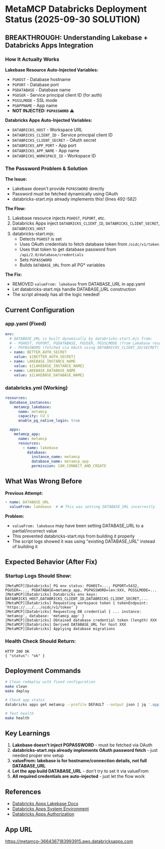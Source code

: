 # MetaMCP Databricks Deployment Status (2025-09-30 SOLUTION)

## BREAKTHROUGH: Understanding Lakebase + Databricks Apps Integration

### How It Actually Works

**Lakebase Resource Auto-Injected Variables:**
- `PGHOST` - Database hostname
- `PGPORT` - Database port
- `PGDATABASE` - Database name
- `PGUSER` - Service principal client ID (for auth)
- `PGSSLMODE` - SSL mode
- `PGAPPNAME` - App name
- **NOT INJECTED: `PGPASSWORD`** ⚠️

**Databricks Apps Auto-Injected Variables:**
- `DATABRICKS_HOST` - Workspace URL
- `DATABRICKS_CLIENT_ID` - Service principal client ID
- `DATABRICKS_CLIENT_SECRET` - OAuth secret
- `DATABRICKS_APP_PORT` - App port
- `DATABRICKS_APP_NAME` - App name
- `DATABRICKS_WORKSPACE_ID` - Workspace ID

### The Password Problem & Solution

**The Issue:**
- Lakebase doesn't provide `PGPASSWORD` directly
- Password must be fetched dynamically using OAuth
- databricks-start.mjs already implements this! (lines 492-582)

**The Flow:**
1. Lakebase resource injects `PGHOST`, `PGPORT`, etc.
2. Databricks Apps inject `DATABRICKS_CLIENT_ID`, `DATABRICKS_CLIENT_SECRET`, `DATABRICKS_HOST`
3. databricks-start.mjs:
   - Detects `PGHOST` is set
   - Uses OAuth credentials to fetch database token from `/oidc/v1/token`
   - Uses that token to get database password from `/api/2.0/database/credentials`
   - Sets `PGPASSWORD`
   - Builds `DATABASE_URL` from all PG* variables

**The Fix:**
- REMOVED `valueFrom: lakebase` from DATABASE_URL in app.yaml
- Let databricks-start.mjs handle DATABASE_URL construction
- The script already has all the logic needed!

## Current Configuration

### app.yaml (Fixed)
```yaml
env:
  # DATABASE_URL is built dynamically by databricks-start.mjs from:
  # - PGHOST, PGPORT, PGDATABASE, PGUSER, PGSSLMODE (from Lakebase resource)
  # - PGPASSWORD (fetched via OAuth using DATABRICKS_CLIENT_ID/SECRET)
  - name: BETTER_AUTH_SECRET
    value: ${BETTER_AUTH_SECRET}
  - name: LAKEBASE_INSTANCE_NAME
    value: ${LAKEBASE_INSTANCE_NAME}
  - name: LAKEBASE_DATABASE_NAME
    value: ${LAKEBASE_DATABASE_NAME}
```

### databricks.yml (Working)
```yaml
resources:
  database_instances:
    metamcp_lakebase:
      name: metamcp
      capacity: CU_1
      enable_pg_native_login: true

  apps:
    metamcp_app:
      name: metamcp
      resources:
        - name: lakebase
          database:
            instance_name: metamcp
            database_name: metamcp_app
            permission: CAN_CONNECT_AND_CREATE
```

## What Was Wrong Before

**Previous Attempt:**
```yaml
- name: DATABASE_URL
  valueFrom: lakebase  # ❌ This was setting DATABASE_URL incorrectly
```

**Problem:**
- `valueFrom: lakebase` may have been setting DATABASE_URL to a partial/incorrect value
- This prevented databricks-start.mjs from building it properly
- The script logs showed it was using "existing DATABASE_URL" instead of building it

## Expected Behavior (After Fix)

### Startup Logs Should Show:
```
[MetaMCP][Databricks] PG env status: PGHOST=..., PGPORT=5432, PGUSER=..., PGDATABASE=metamcp_app, PGPASSWORD=len:XXX, PGSSLMODE=...
[MetaMCP][Databricks] Databricks env keys: DATABRICKS_HOST,DATABRICKS_CLIENT_ID,DATABRICKS_CLIENT_SECRET,...
[MetaMCP][Databricks] Requesting workspace token { tokenEndpoint: 'https://.../.../oidc/v1/token' }
[MetaMCP][Databricks] Requesting DB credential { ... instance: 'metamcp', database: 'metamcp_app' }
[MetaMCP][Databricks] Obtained database credential token (length) XXX
[MetaMCP][Databricks] Derived DATABASE_URL for host XXX
[MetaMCP][Databricks] Applying database migrations
```

### Health Check Should Return:
```
HTTP 200 OK
{ "status": "ok" }
```

## Deployment Commands

```bash
# Clean redeploy with fixed configuration
make clean
make deploy

# Check app status
databricks apps get metamcp --profile DEFAULT --output json | jq '.app_status'

# Test health
make health
```

## Key Learnings

1. **Lakebase doesn't inject PGPASSWORD** - must be fetched via OAuth
2. **databricks-start.mjs already implements OAuth password fetch** - just needed proper env setup
3. **valueFrom: lakebase is for hostname/connection details, not full DATABASE_URL**
4. **Let the app build DATABASE_URL** - don't try to set it via valueFrom
5. **All required credentials are auto-injected** - just let the flow work

## References

- [Databricks Apps Lakebase Docs](https://docs.databricks.com/aws/en/dev-tools/databricks-apps/lakebase)
- [Databricks Apps System Environment](https://docs.databricks.com/aws/en/dev-tools/databricks-apps/system-env)
- [Databricks Apps Authorization](https://docs.databricks.com/aws/en/dev-tools/databricks-apps/auth)

## App URL
https://metamcp-3664367183993915.aws.databricksapps.com
